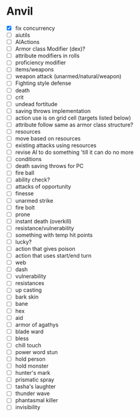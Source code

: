 # Anvil

- [x] fix concurrency
- [ ] aiutils
- [ ] AIActions
- [ ] Armor class Modifier (dex)?
- [ ] attribute modifiers in rolls
- [ ] proficiency modifier
- [ ] items/weapons
- [ ] weapon attack (unarmed/natural/weapon)
- [ ] Fighting style defense
- [ ] death
- [ ] crit
- [ ] undead fortitude
- [ ] saving throws implementation
- [ ] action use is on grid cell (targets listed below)
- [ ] attribute follow same as armor class structure?
- [ ] resources
- [ ] move based on resources
- [ ] existing attacks using resources
- [ ] revise AI to do something 'till it can do no more
- [ ] conditions
- [ ] death saving throws for PC
- [ ] fire ball
- [ ] ability check?
- [ ] attacks of opportunity
- [ ] finesse
- [ ] unarmed strike
- [ ] fire bolt
- [ ] prone
- [ ] instant death (overkill)
- [ ] resistance/vulnerability
- [ ] something with temp hit points
- [ ] lucky?
- [ ] action that gives poison
- [ ] action that uses start/end turn
- [ ] web
- [ ] dash
- [ ] vulnerability
- [ ] resistances
- [ ] up casting
- [ ] bark skin
- [ ] bane
- [ ] hex
- [ ] aid
- [ ] armor of agathys
- [ ] blade ward
- [ ] bless
- [ ] chill touch
- [ ] power word stun
- [ ] hold person
- [ ] hold monster
- [ ] hunter's mark
- [ ] prismatic spray
- [ ] tasha's laughter
- [ ] thunder wave
- [ ] phantasmal killer
- [ ] invisibility
